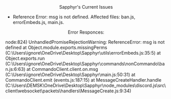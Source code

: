 <center> Sapphyr's Current Issues </center>
<ul>
  <li>Reference Error: msg is not defined. Affected files: ban.js, errorEmbeds.js, main.js.</li>
</ul>

<center> Error Responces: </center>
<p style="font-size:"75%;" text-align:"center;">node:824) UnhandledPromiseRejectionWarning: ReferenceError: msg is not defined
    at Object.module.exports.missingPerms (C:\Users\ignore\OneDrive\Desktop\Sapphyr\utils\errorEmbeds.js:35:5)
    at Object.exports.run (C:\Users\ignore\OneDrive\Desktop\Sapphyr\commands\nonCommando\ban.js:6:63)
    at CommandoClient.client.on.msg (C:\Users\ignore\OneDrive\Desktop\Sapphyr\main.js:50:31)
    at CommandoClient.emit (events.js:187:15)
    at MessageCreateHandler.handle (C:\Users\DEMSK\OneDrive\Desktop\Sapphyr\node_modules\discord.js\src\client\websocket\packets\handlers\MessageCreate.js:9:34)</p>
